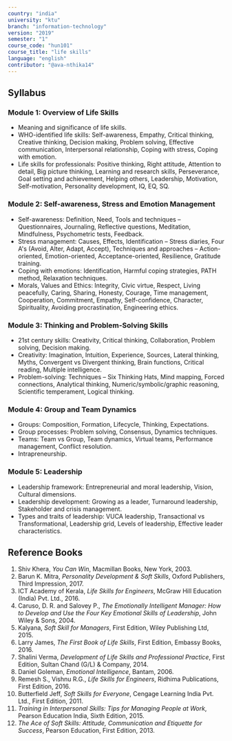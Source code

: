 ```yaml
---
country: "india"
university: "ktu"
branch: "information-technology"
version: "2019"
semester: "1"
course_code: "hun101"
course_title: "life skills"
language: "english"
contributor: "@ava-nthika14"
---
```


## Syllabus

### Module 1: Overview of Life Skills
- Meaning and significance of life skills.
- WHO-identified life skills: Self-awareness, Empathy, Critical thinking, Creative thinking, Decision making, Problem solving, Effective communication, Interpersonal relationship, Coping with stress, Coping with emotion.
- Life skills for professionals: Positive thinking, Right attitude, Attention to detail, Big picture thinking, Learning and research skills, Perseverance, Goal setting and achievement, Helping others, Leadership, Motivation, Self-motivation, Personality development, IQ, EQ, SQ.

### Module 2: Self-awareness, Stress and Emotion Management
- Self-awareness: Definition, Need, Tools and techniques – Questionnaires, Journaling, Reflective questions, Meditation, Mindfulness, Psychometric tests, Feedback.
- Stress management: Causes, Effects, Identification – Stress diaries, Four A's (Avoid, Alter, Adapt, Accept), Techniques and approaches – Action-oriented, Emotion-oriented, Acceptance-oriented, Resilience, Gratitude training.
- Coping with emotions: Identification, Harmful coping strategies, PATH method, Relaxation techniques.
- Morals, Values and Ethics: Integrity, Civic virtue, Respect, Living peacefully, Caring, Sharing, Honesty, Courage, Time management, Cooperation, Commitment, Empathy, Self-confidence, Character, Spirituality, Avoiding procrastination, Engineering ethics.

### Module 3: Thinking and Problem-Solving Skills
- 21st century skills: Creativity, Critical thinking, Collaboration, Problem solving, Decision making.
- Creativity: Imagination, Intuition, Experience, Sources, Lateral thinking, Myths, Convergent vs Divergent thinking, Brain functions, Critical reading, Multiple intelligence.
- Problem-solving: Techniques – Six Thinking Hats, Mind mapping, Forced connections, Analytical thinking, Numeric/symbolic/graphic reasoning, Scientific temperament, Logical thinking.

### Module 4: Group and Team Dynamics
- Groups: Composition, Formation, Lifecycle, Thinking, Expectations.
- Group processes: Problem solving, Consensus, Dynamics techniques.
- Teams: Team vs Group, Team dynamics, Virtual teams, Performance management, Conflict resolution.
- Intrapreneurship.

### Module 5: Leadership
- Leadership framework: Entrepreneurial and moral leadership, Vision, Cultural dimensions.
- Leadership development: Growing as a leader, Turnaround leadership, Stakeholder and crisis management.
- Types and traits of leadership: VUCA leadership, Transactional vs Transformational, Leadership grid, Levels of leadership, Effective leader characteristics.

## Reference Books

1. Shiv Khera, *You Can Win*, Macmillan Books, New York, 2003.  
2. Barun K. Mitra, *Personality Development & Soft Skills*, Oxford Publishers, Third Impression, 2017.  
3. ICT Academy of Kerala, *Life Skills for Engineers*, McGraw Hill Education (India) Pvt. Ltd., 2016.  
4. Caruso, D. R. and Salovey P., *The Emotionally Intelligent Manager: How to Develop and Use the Four Key Emotional Skills of Leadership*, John Wiley & Sons, 2004.  
5. Kalyana, *Soft Skill for Managers*, First Edition, Wiley Publishing Ltd, 2015.  
6. Larry James, *The First Book of Life Skills*, First Edition, Embassy Books, 2016.  
7. Shalini Verma, *Development of Life Skills and Professional Practice*, First Edition, Sultan Chand (G/L) & Company, 2014.  
8. Daniel Goleman, *Emotional Intelligence*, Bantam, 2006.  
9. Remesh S., Vishnu R.G., *Life Skills for Engineers*, Ridhima Publications, First Edition, 2016.  
10. Butterfield Jeff, *Soft Skills for Everyone*, Cengage Learning India Pvt. Ltd., First Edition, 2011.  
11. *Training in Interpersonal Skills: Tips for Managing People at Work*, Pearson Education India, Sixth Edition, 2015.  
12. *The Ace of Soft Skills: Attitude, Communication and Etiquette for Success*, Pearson Education, First Edition, 2013.  

